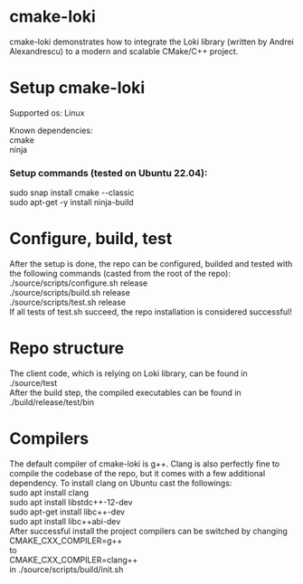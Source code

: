 # cmake-loki
cmake-loki demonstrates how to integrate the Loki library (written by Andrei Alexandrescu) to a modern and scalable CMake/C++ project.  

# Setup cmake-loki
Supported os: Linux  

Known dependencies:  
cmake  
ninja   

### Setup commands (tested on Ubuntu 22.04):  
sudo snap install cmake --classic  
sudo apt-get -y install ninja-build   

# Configure, build, test
After the setup is done, the repo can be configured, builded and tested with the following commands (casted from the root of the repo):  
./source/scripts/configure.sh release  
./source/scripts/build.sh release  
./source/scripts/test.sh release  
If all tests of test.sh succeed, the repo installation is considered successful!

# Repo structure
The client code, which is relying on Loki library, can be found in ./source/test  
After the build step, the compiled executables can be found in ./build/release/test/bin

# Compilers
The default compiler of cmake-loki is g++. Clang is also perfectly fine to compile the codebase of the repo, 
but it comes with a few additional dependency. To install clang on Ubuntu cast the followings:  
sudo apt install clang  
sudo apt install libstdc++-12-dev  
sudo apt-get install libc++-dev  
sudo apt install libc++abi-dev  
After successful install the project compilers can be switched by changing   
CMAKE_CXX_COMPILER=g++  
to  
CMAKE_CXX_COMPILER=clang++  
in ./source/scripts/build/init.sh
